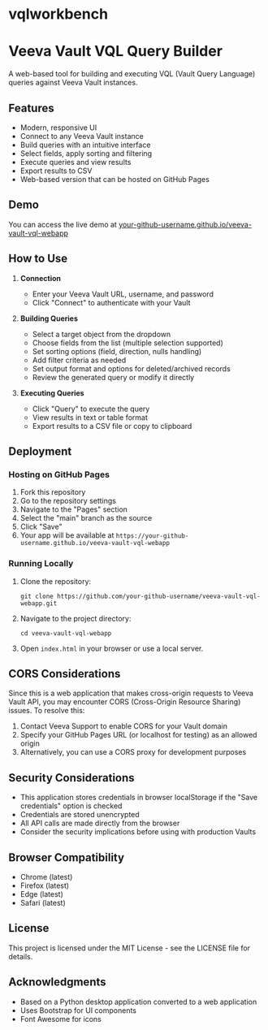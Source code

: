 # vqlworkbench
# Veeva Vault VQL Query Builder

A web-based tool for building and executing VQL (Vault Query Language) queries against Veeva Vault instances.

## Features

- Modern, responsive UI
- Connect to any Veeva Vault instance
- Build queries with an intuitive interface
- Select fields, apply sorting and filtering
- Execute queries and view results
- Export results to CSV
- Web-based version that can be hosted on GitHub Pages

## Demo

You can access the live demo at [your-github-username.github.io/veeva-vault-vql-webapp](https://your-github-username.github.io/veeva-vault-vql-webapp)

## How to Use

1. **Connection**
   - Enter your Veeva Vault URL, username, and password
   - Click "Connect" to authenticate with your Vault

2. **Building Queries**
   - Select a target object from the dropdown
   - Choose fields from the list (multiple selection supported)
   - Set sorting options (field, direction, nulls handling)
   - Add filter criteria as needed
   - Set output format and options for deleted/archived records
   - Review the generated query or modify it directly

3. **Executing Queries**
   - Click "Query" to execute the query
   - View results in text or table format
   - Export results to a CSV file or copy to clipboard

## Deployment

### Hosting on GitHub Pages

1. Fork this repository
2. Go to the repository settings
3. Navigate to the "Pages" section
4. Select the "main" branch as the source
5. Click "Save"
6. Your app will be available at `https://your-github-username.github.io/veeva-vault-vql-webapp`

### Running Locally

1. Clone the repository:
   ```
   git clone https://github.com/your-github-username/veeva-vault-vql-webapp.git
   ```

2. Navigate to the project directory:
   ```
   cd veeva-vault-vql-webapp
   ```

3. Open `index.html` in your browser or use a local server.

## CORS Considerations

Since this is a web application that makes cross-origin requests to Veeva Vault API, you may encounter CORS (Cross-Origin Resource Sharing) issues. To resolve this:

1. Contact Veeva Support to enable CORS for your Vault domain
2. Specify your GitHub Pages URL (or localhost for testing) as an allowed origin
3. Alternatively, you can use a CORS proxy for development purposes

## Security Considerations

- This application stores credentials in browser localStorage if the "Save credentials" option is checked
- Credentials are stored unencrypted
- All API calls are made directly from the browser
- Consider the security implications before using with production Vaults

## Browser Compatibility

- Chrome (latest)
- Firefox (latest)
- Edge (latest)
- Safari (latest)

## License

This project is licensed under the MIT License - see the LICENSE file for details.

## Acknowledgments

- Based on a Python desktop application converted to a web application
- Uses Bootstrap for UI components
- Font Awesome for icons
